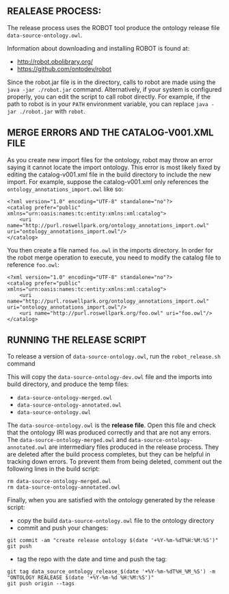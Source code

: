 ## REALEASE PROCESS:
The release process uses the ROBOT tool produce the ontology release file `data-source-ontology.owl`.

Information about downloading and installing ROBOT is found at:
- http://robot.obolibrary.org/
- https://github.com/ontodev/robot

Since the robot.jar file is in the directory, calls to robot are made using the `java -jar ./robot.jar` command.
Alternatively, if your system is configured properly, you can edit the script to call robot directly. 
For example, if the path to robot is in your `PATH` environment variable, you can replace `java -jar ./robot.jar` with `robot`.

## MERGE ERRORS AND THE CATALOG-V001.XML FILE
As you create new import files for the ontology, robot may throw an error saying it cannot locate the import ontology.
This error is most likely fixed by editing the catalog-v001.xml file in the build directory to include the new import.
For example, suppose the catalog-v001.xml only references the `ontology_annotations_import.owl` like so:
```
<?xml version="1.0" encoding="UTF-8" standalone="no"?>
<catalog prefer="public" xmlns="urn:oasis:names:tc:entity:xmlns:xml:catalog">
    <uri name="http://purl.roswellpark.org/ontology_annotations_import.owl" uri="ontology_annotations_import.owl"/>
</catalog>
```

You then create a file named `foo.owl` in the imports directory. 
In order for the robot merge operation to execute, you need to modify the catalog file to reference `foo.owl`:
```
<?xml version="1.0" encoding="UTF-8" standalone="no"?>
<catalog prefer="public" xmlns="urn:oasis:names:tc:entity:xmlns:xml:catalog">
    <uri name="http://purl.roswellpark.org/ontology_annotations_import.owl" uri="ontology_annotations_import.owl"/>
    <uri name="http://purl.roswellpark.org/foo.owl" uri="foo.owl"/>
</catalog>
```

## RUNNING THE RELEASE SCRIPT
To release a version of `data-source-ontology.owl`, run the `robot_release.sh` command

This will copy the `data-source-ontology-dev.owl` file and the imports into build directory, and produce the temp files:

- `data-source-ontology-merged.owl`
- `data-source-ontology-annotated.owl`
- `data-source-ontology.owl`

The `data-source-ontology.owl` is the **release file**. Open this file and check that the ontology IRI was produced correctly and that are not any errors.
The `data-source-ontology-merged.owl` and `data-source-ontology-annotated.owl` are intermediary files produced in the release process. 
They are deleted after the build process completes, but they can be helpful in tracking down errors. 
To prevent them from being deleted, comment out the following lines in the build script:
```
rm data-source-ontology-merged.owl
rm data-source-ontology-annotated.owl
```

Finally, when you are satisfied with the ontology generated by the release script:

- copy the build `data-source-ontology.owl` file to the ontology directory
- commit and push your changes:
```
git commit -am "create release ontology $(date '+%Y-%m-%dT%H:%M:%S')"
git push
```
- tag the repo with the date and time and push the tag: 
```
git tag data_source_ontology_release_$(date '+%Y-%m-%dT%H_%M_%S') -m "ONTOLOGY REALEASE $(date '+%Y-%m-%d %H:%M:%S')"
git push origin --tags
```
